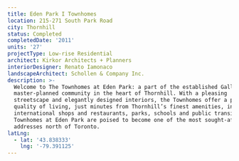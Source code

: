 ```yaml
---
title: Eden Park I Townhomes
location: 215-271 South Park Road
city: Thornhill
status: Completed
completedDate: '2011'
units: '27'
projectType: Low-rise Residential
architect: Kirkor Architects + Planners
interiorDesigner: Renato Iamonaco
landscapeArchitect: Schollen & Company Inc.
description: >-
  Welcome to The Townhomes at Eden Park: a part of the established Galleria
  master-planned community in the heart of Thornhill. With a pleasing
  streetscape and elegantly designed interiors, the Townhomes offer a premium
  quality of living, just minutes from Thornhill’s finest amenities, including
  international shops and restaurants, parks, schools and public transit. The
  Townhomes at Eden Park are poised to become one of the most sought-after
  addresses north of Toronto.
latLng:
  - lat: '43.838333'
    lng: '-79.391125'
---
```


